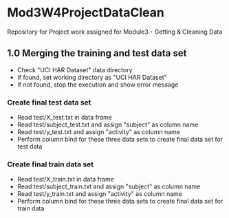 # Mod3W4ProjectDataClean
Repository for Project work assigned for Module3 - Getting &amp; Cleaning Data
## 1.0 Merging the training and test data set
- Check "UCI HAR Dataset" data directory
- If found, set working directory as "UCI HAR Dataset"
- If not found, stop the execution and show error message

### Create final test data set
- Read test/X_test.txt in data frame
- Read test/subject_test.txt and assign "subject" as column name
- Read test/y_test.txt and assign "activity" as column name
- Perform column bind for these three data sets to create final data set for test data

### Create final train data set
- Read test/X_train.txt in data frame
- Read test/subject_train.txt and assign "subject" as column name
- Read test/y_train.txt and assign "activity" as column name
- Perform column bind for these three data sets to create final data set for train data
